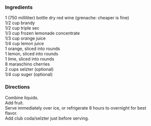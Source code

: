 ### Ingredients
1 (750 milliliter) bottle dry red wine (grenache: cheaper is fine)  
1/2 cup brandy  
1/2 cup triple sec  
1/3 cup frozen lemonade concentrate  
1/3 cup orange juice  
1/4 cup lemon juice  
1 orange, sliced into rounds  
1 lemon, sliced into rounds  
1 lime, sliced into rounds  
8 maraschino cherries  
2 cups selzter (optional)  
1/4 cup suger (optional)  

### Directions
Combine liquids.  
Add fruit.  
Serve immediately over ice, or refrigerate 8 hours to overnight for best flavor.  
Add club coda/selzter just before serving.
